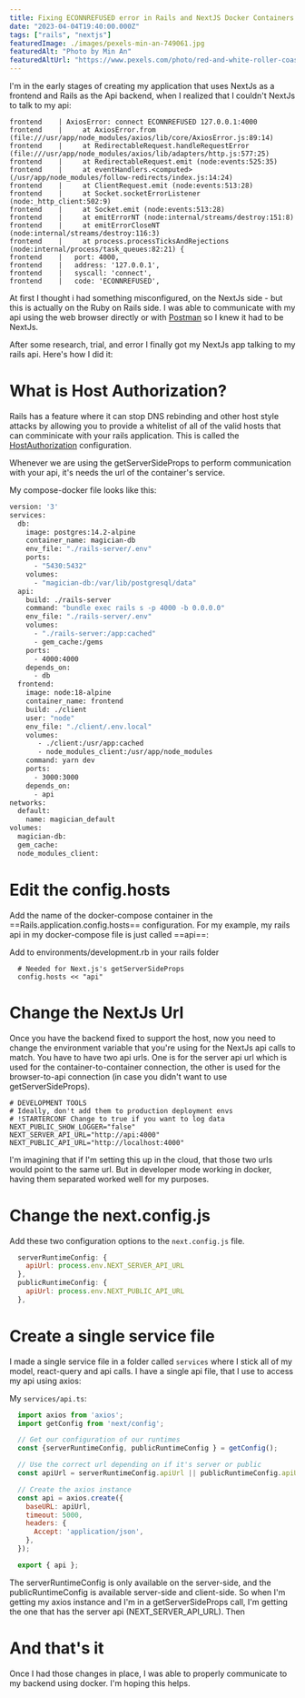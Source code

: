 ```yaml
---
title: Fixing ECONNREFUSED error in Rails and NextJS Docker Containers
date: "2023-04-04T19:40:00.000Z"
tags: ["rails", "nextjs"]
featuredImage: ./images/pexels-min-an-749061.jpg
featuredAlt: "Photo by Min An"
featuredAltUrl: "https://www.pexels.com/photo/red-and-white-roller-coaster-on-railings-749061/"
---
```

I'm in the early stages of creating my application that uses NextJs as a frontend and Rails as the Api backend, when I realized that I couldn't NextJs to talk to my api:

```
frontend    | AxiosError: connect ECONNREFUSED 127.0.0.1:4000
frontend    |     at AxiosError.from (file:///usr/app/node_modules/axios/lib/core/AxiosError.js:89:14)
frontend    |     at RedirectableRequest.handleRequestError (file:///usr/app/node_modules/axios/lib/adapters/http.js:577:25)
frontend    |     at RedirectableRequest.emit (node:events:525:35)
frontend    |     at eventHandlers.<computed> (/usr/app/node_modules/follow-redirects/index.js:14:24)
frontend    |     at ClientRequest.emit (node:events:513:28)
frontend    |     at Socket.socketErrorListener (node:_http_client:502:9)
frontend    |     at Socket.emit (node:events:513:28)
frontend    |     at emitErrorNT (node:internal/streams/destroy:151:8)
frontend    |     at emitErrorCloseNT (node:internal/streams/destroy:116:3)
frontend    |     at process.processTicksAndRejections (node:internal/process/task_queues:82:21) {
frontend    |   port: 4000,
frontend    |   address: '127.0.0.1',
frontend    |   syscall: 'connect',
frontend    |   code: 'ECONNREFUSED',
```

At first I thought i had something misconfigured, on the NextJs side - but this is actually on the Ruby on Rails side. I was able to communicate with my api using the web browser directly or with [Postman](https://www.postman.com/) so I knew it had to be NextJs.

After some research, trial, and error I finally got my NextJs app talking to my rails api. Here's how I did it:

# What is Host Authorization?

Rails has a feature where it can stop DNS rebinding and other host style attacks by allowing you to provide a whitelist of all of the valid hosts that can comminicate with your rails application. This is called the [HostAuthorization](https://guides.rubyonrails.org/configuring.html#actiondispatch-hostauthorization) configuration.

Whenever we are using the getServerSideProps to perform communication with your api, it's needs the url of the container's service.

My compose-docker file looks like this:
```dockerfile
version: '3'
services:
  db:
    image: postgres:14.2-alpine
    container_name: magician-db
    env_file: "./rails-server/.env"
    ports:
      - "5430:5432"
    volumes:
      - "magician-db:/var/lib/postgresql/data"
  api:
    build: ./rails-server
    command: "bundle exec rails s -p 4000 -b 0.0.0.0"
    env_file: "./rails-server/.env"
    volumes:
      - "./rails-server:/app:cached"
      - gem_cache:/gems
    ports:
      - 4000:4000
    depends_on:
      - db
  frontend:
    image: node:18-alpine
    container_name: frontend
    build: ./client
    user: "node"
    env_file: "./client/.env.local"
    volumes:
       - ./client:/usr/app:cached
       - node_modules_client:/usr/app/node_modules
    command: yarn dev
    ports:
      - 3000:3000
    depends_on:
      - api
networks:
  default:
    name: magician_default
volumes:
  magician-db:
  gem_cache:
  node_modules_client:
```

# Edit the config.hosts

Add the name of the docker-compose container in the ==Rails.application.config.hosts== configuration. For my example, my rails api in my docker-compose file is just called ==api==:

Add to environments/development.rb in your rails folder
```
  # Needed for Next.js's getServerSideProps
  config.hosts << "api"
```

# Change the NextJs Url

Once you have the backend fixed to support the host, now you need to change the environment variable that you're using for the NextJs api calls to match. You have to have two api urls. One is for the server api url which is used for the container-to-container connection, the other is used for the browser-to-api connection (in case you didn't want to use getServerSideProps).

```
# DEVELOPMENT TOOLS
# Ideally, don't add them to production deployment envs
# !STARTERCONF Change to true if you want to log data
NEXT_PUBLIC_SHOW_LOGGER="false"
NEXT_SERVER_API_URL="http://api:4000"
NEXT_PUBLIC_API_URL="http://localhost:4000"
```

I'm imagining that if I'm setting this up in the cloud, that those two urls would point to the same url. But in developer mode working in docker, having them separated worked well for my purposes.

# Change the next.config.js

Add these two configuration options to the ```next.config.js``` file. 

```js
  serverRuntimeConfig: {
    apiUrl: process.env.NEXT_SERVER_API_URL
  },
  publicRuntimeConfig: {
    apiUrl: process.env.NEXT_PUBLIC_API_URL
  },
```

# Create a single service file

I made a single service file in a folder called ```services``` where I stick all of my model, react-query and api calls. I have a single api file, that I use to access my api using axios:

My ```services/api.ts```:
```js
  import axios from 'axios';
  import getConfig from 'next/config';

  // Get our configuration of our runtimes
  const {serverRuntimeConfig, publicRuntimeConfig } = getConfig();

  // Use the correct url depending on if it's server or public
  const apiUrl = serverRuntimeConfig.apiUrl || publicRuntimeConfig.apiUrl;

  // Create the axios instance
  const api = axios.create({
    baseURL: apiUrl,
    timeout: 5000,
    headers: {
      Accept: 'application/json',
    },
  });

  export { api };
```

The serverRuntimeConfig is only available on the server-side, and the publicRuntimeConfig is available server-side and client-side. So when I'm getting my axios instance and I'm in a getServerSideProps call, I'm getting the one that has the server api (NEXT_SERVER_API_URL). Then

# And that's it

Once I had those changes in place, I was able to properly communicate to my backend using docker. I'm hoping this helps.